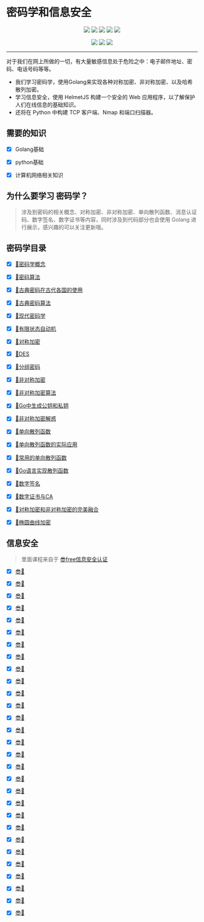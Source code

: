 # 密码学和信息安全

<p align='center'>
<a href="https://www.linkedin.cn/injobs/in/xiongxinwei-xiong-7606a0227" target="_blank"><img src="https://img.shields.io/badge/linkedin-xiongxinwei-yellowgreen?logo=linkedin&style=flat-square"></a>
<a href="https://twitter.com/xxw3293172751" target="_blank"><img src="https://img.shields.io/badge/twitter-%40xxw3293172751-informational?logo=twitter&style=flat-square"></a>
<a href="https://www.zhihu.com/people/3293172751" target="_blank"><img src="https://img.shields.io/badge/%E7%9F%A5%E4%B9%8E-%E9%93%BE%E5%AD%A6%E8%80%85%E7%A4%BE%E5%8C%BA-blue?logo=zhihu&style=flat-square"></a>
<a href="https://s2.loli.net/2022/07/05/sQHuozItvWg1heA.jpg" target="_blank"><img src="https://img.shields.io/badge/%E5%BE%AE%E4%BF%A1-smile-brightgreen?logo=wechat&style=flat-square"></a>
<a href="https://space.bilibili.com/14089380" target="_blank"><img src="https://img.shields.io/badge/b%E7%AB%99-%E6%97%A0%E4%B8%8E%E4%BC%A6%E6%AF%94%E7%9A%84%E5%BE%97%E5%BE%97-red?logo=bilibili&style=flat-square"></a>
</p>
<p align='center'>
<a href="https://weibo.com/u/6248930985" target="_blank"><img src="https://img.shields.io/badge/%E5%BE%AE%E5%8D%9A-%E6%97%A0%E4%B8%8E%E4%BC%A6%E6%AF%94%E7%9A%84%E5%BE%97%E5%BE%97-critical?style=social&logo=Sina%20Weibo"></a>
<a href="https://github.com/3293172751" target="_blank"><img src="https://img.shields.io/badge/Github-xiongxinwei-inactive?style=social&logo=github"></a>
<a href="http://nsddd.top" target="_blank"><img src="https://img.shields.io/badge/%E5%8D%9A%E5%AE%A2-%40xiongxinwei-blue?style=social&logo=Octopus%20Deploy"></a>
</p>

---

对于我们在网上所做的一切，有大量敏感信息处于危险之中：电子邮件地址、密码、电话号码等等。

- 我们学习密码学，使用Golang来实现各种对称加密、非对称加密、以及哈希散列加密。
- 学习信息安全，使用 HelmetJS 构建一个安全的 Web 应用程序，以了解保护人们在线信息的基础知识。
- 还将在 Python 中构建 TCP 客户端、Nmap 和端口扫描器。



## 需要的知识

+ [x] Golang基础
+ [x] python基础
+ [x] 计算机网络相关知识



## 为什么要学习 密码学？

> 涉及到密码的相关概念、对称加密、非对称加密、单向散列函数、消息认证码、数字签名、数字证书等内容，同时涉及到代码部分也会使用 Golang 进行展示，感兴趣的可以关注更新哦。



## 密码学目录

- [x] [🔑密码学概念](markdown/1.md)

- [x] [🔑密码算法](markdown/2.md)

- [x] [🔑古典密码在古代各国的使用](markdown/3.md)

- [x] [🔑古典密码算法](markdown/4.md)

- [x] [🔑现代密码学](markdown/5.md)

- [x] [🔑有限状态自动机](markdown/6.md)

- [x] [🔑对称加密](markdown/17.md)

- [x] [🔑DES](markdown/7.md)

- [x] [🔑分组密码](markdown/8.md)

- [x] [🔑非对称加密](markdown/9.md)

- [x] [🔑非对称加密算法](markdown/10.md)

- [x] [🔑Go中生成公钥和私钥](markdown/11.md)

- [x] [🔑非对称加密解惑](markdown/12.md)

- [x] [🔑单向散列函数](markdown/13.md)

- [x] [🔑单向散列函数的实际应用](markdown/14.md)

- [x] [🔑常用的单向散列函数](markdown/15.md)

- [x] [🔑Go语言实现散列函数](markdown/16.md)

- [x] [🔑数字签名](markdown/18.md)

- [x] [🔑数字证书与CA](markdown/19.md)

- [x] [🔑对称加密和非对称加密的完美融合](markdown/20.md)

- [x] [🔑椭圆曲线加密](markdown/21.md)



## 信息安全

> 里面课程来自于 [😎free信息安全认证](https://chinese.freecodecamp.org/learn/information-security/)

- [x] [😎🔑](markdown/22.md)

- [x] [😎🔑](markdown/23.md)

- [x] [😎🔑](markdown/24.md)

- [x] [😎🔑](markdown/25.md)

- [x] [😎🔑](markdown/26.md)

- [x] [😎🔑](markdown/27.md)

- [x] [😎🔑](markdown/28.md)

- [x] [😎🔑](markdown/29.md)

- [x] [😎🔑](markdown/30.md)

- [x] [😎🔑](markdown/31.md)

- [x] [😎🔑](markdown/32.md)

- [x] [😎🔑](markdown/33.md)

- [x] [😎🔑](markdown/34.md)

- [x] [😎🔑](markdown/35.md)

- [x] [😎🔑](markdown/36.md)

- [x] [😎🔑](markdown/37.md)

- [x] [😎🔑](markdown/38.md)

- [x] [😎🔑](markdown/39.md)

- [x] [😎🔑](markdown/40.md)

- [x] [😎🔑](markdown/41.md)

- [x] [😎🔑](markdown/42.md)

- [x] [😎🔑](markdown/43.md)

- [x] [😎🔑](markdown/44.md)

- [x] [😎🔑](markdown/45.md)

- [x] [😎🔑](markdown/46.md)

- [x] [😎🔑](markdown/47.md)

- [x] [😎🔑](markdown/48.md)

- [x] [😎🔑](markdown/49.md)

- [x] [😎🔑](markdown/50.md)

